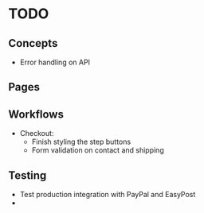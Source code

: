 # TODO

## Concepts
- Error handling on API

## Pages

## Workflows
- Checkout:
    - Finish styling the step buttons
    - Form validation on contact and shipping

## Testing
- Test production integration with PayPal and EasyPost
-
